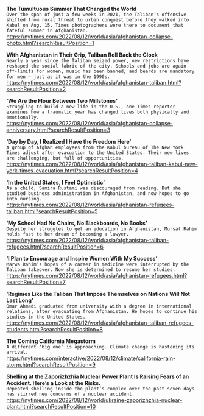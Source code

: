 **The Tumultuous Summer That Changed the World**\
`Over the span of just a few weeks in 2021, the Taliban’s offensive shifted from rural threat to urban conquest before they walked into Kabul on Aug. 15. Times photographers were there to document that fateful summer in Afghanistan.`\
https://nytimes.com/2022/08/12/world/asia/afghanistan-collapse-photo.html?searchResultPosition=1

**With Afghanistan in Their Grip, Taliban Roll Back the Clock**\
`Nearly a year since the Taliban seized power, new restrictions have reshaped the social fabric of the city. Schools and jobs are again off-limits for women, music has been banned, and beards are mandatory for men — just as it was in the 1990s.`\
https://nytimes.com/2022/08/12/world/asia/afghanistan-taliban.html?searchResultPosition=2

**‘We Are the Flour Between Two Millstones’**\
`Struggling to build a new life in the U.S., one Times reporter examines how a traumatic year has changed lives both physically and emotionally.`\
https://nytimes.com/2022/08/12/world/asia/afghanistan-collapse-anniversary.html?searchResultPosition=3

**‘Day by Day, I Realized I Have the Freedom Here’**\
`A group of Afghan employees from the Kabul bureau of The New York Times adjust after evacuation to the United States. Their new lives are challenging, but full of opportunities.`\
https://nytimes.com/2022/08/12/world/asia/afghanistan-taliban-kabul-new-york-times-evacuation.html?searchResultPosition=4

**‘In the United States, I Feel Optimistic’**\
`As a child, Samira Rustami was discouraged from reading. But she studied business administration in Afghanistan, and now hopes to go into nursing.`\
https://nytimes.com/2022/08/12/world/asia/afghanistan-refugees-taliban.html?searchResultPosition=5

**‘My School Had No Chairs, No Blackboards, No Books’**\
`Despite her struggles to get an education in Afghanistan, Mursal Rahim holds fast to her dream of becoming a lawyer.`\
https://nytimes.com/2022/08/12/world/asia/afghanistan-taliban-refugees.html?searchResultPosition=6

**‘I Plan to Encourage and Inspire Women With My Success’**\
`Marwa Rahim’s hopes of a career in medicine were interrupted by the Taliban takeover. Now she is determined to resume her studies.`\
https://nytimes.com/2022/08/12/world/asia/afghanistan-refugees.html?searchResultPosition=7

**‘Regimes Like the Taliban That Impose Themselves on Nations Will Not Last Long’**\
`Omar Ahmadi graduated from university with a degree in international relations, after evacuating from Afghanistan. He hopes to continue his studies in the United States.`\
https://nytimes.com/2022/08/12/world/asia/afghanistan-taliban-refugees-students.html?searchResultPosition=8

**The Coming California Megastorm**\
`A different ‘big one’ is approaching. Climate change is hastening its arrival.`\
https://nytimes.com/interactive/2022/08/12/climate/california-rain-storm.html?searchResultPosition=9

**Shelling at the Zaporizhzhia Nuclear Power Plant Is Raising Fears of an Accident. Here’s a Look at the Risks.**\
`Repeated shelling inside the plant’s complex over the past seven days has stirred new concerns of a nuclear accident.`\
https://nytimes.com/2022/08/12/world/ukraine-zaporizhzhia-nuclear-plant.html?searchResultPosition=10

